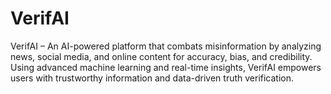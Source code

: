 # VerifAI
VerifAI – An AI-powered platform that combats misinformation by analyzing news, social media, and online content for accuracy, bias, and credibility. Using advanced machine learning and real-time insights, VerifAI empowers users with trustworthy information and data-driven truth verification.
